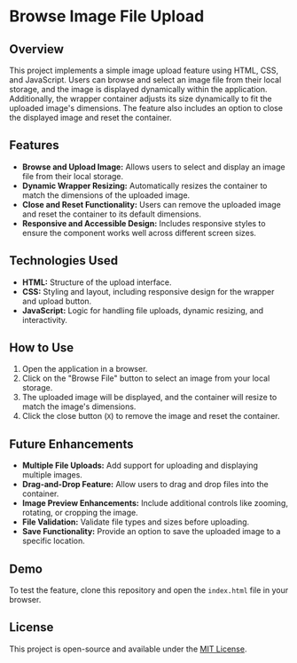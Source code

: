 # Browse Image File Upload

## Overview
This project implements a simple image upload feature using HTML, CSS, and JavaScript. Users can browse and select an image file from their local storage, and the image is displayed dynamically within the application. Additionally, the wrapper container adjusts its size dynamically to fit the uploaded image's dimensions. The feature also includes an option to close the displayed image and reset the container.

## Features
- **Browse and Upload Image:** Allows users to select and display an image file from their local storage.
- **Dynamic Wrapper Resizing:** Automatically resizes the container to match the dimensions of the uploaded image.
- **Close and Reset Functionality:** Users can remove the uploaded image and reset the container to its default dimensions.
- **Responsive and Accessible Design:** Includes responsive styles to ensure the component works well across different screen sizes.

## Technologies Used
- **HTML:** Structure of the upload interface.
- **CSS:** Styling and layout, including responsive design for the wrapper and upload button.
- **JavaScript:** Logic for handling file uploads, dynamic resizing, and interactivity.

## How to Use
1. Open the application in a browser.
2. Click on the "Browse File" button to select an image from your local storage.
3. The uploaded image will be displayed, and the container will resize to match the image's dimensions.
4. Click the close button (`X`) to remove the image and reset the container.

## Future Enhancements
- **Multiple File Uploads:** Add support for uploading and displaying multiple images.
- **Drag-and-Drop Feature:** Allow users to drag and drop files into the container.
- **Image Preview Enhancements:** Include additional controls like zooming, rotating, or cropping the image.
- **File Validation:** Validate file types and sizes before uploading.
- **Save Functionality:** Provide an option to save the uploaded image to a specific location.

## Demo
To test the feature, clone this repository and open the `index.html` file in your browser.

## License
This project is open-source and available under the [MIT License](LICENSE).
